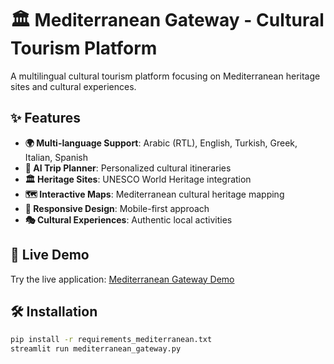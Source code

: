 # 🏛️ Mediterranean Gateway - Cultural Tourism Platform

A multilingual cultural tourism platform focusing on Mediterranean heritage sites and cultural experiences.

## ✨ Features

- **🌍 Multi-language Support**: Arabic (RTL), English, Turkish, Greek, Italian, Spanish
- **🤖 AI Trip Planner**: Personalized cultural itineraries
- **🏛️ Heritage Sites**: UNESCO World Heritage integration
- **🗺️ Interactive Maps**: Mediterranean cultural heritage mapping
- **📱 Responsive Design**: Mobile-first approach
- **🎭 Cultural Experiences**: Authentic local activities

## 🚀 Live Demo

Try the live application: [Mediterranean Gateway Demo](your-streamlit-url-here)

## 🛠️ Installation

```bash
pip install -r requirements_mediterranean.txt
streamlit run mediterranean_gateway.py
